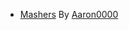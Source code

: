 * [Mashers]() By [Aaron0000](https://github.com/BLCM/BLCMods/tree/master/Borderlands%202%20mods/Aaron0000)
